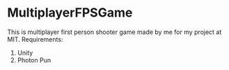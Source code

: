# MultiplayerFPSGame
This is multiplayer first person shooter game made by me for my project at MIT.
Requirements:
1. Unity
2. Photon Pun

